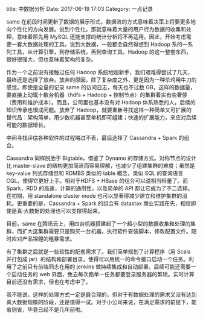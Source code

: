 title: 中数据分析
Date: 2017-06-19 17:03 
Category: 一点记录

same 在前段时间更新了数据的展示形式，数据流的方式意味着决策上将要更多地向个性化的方向发展。说到个性化，那就意味着大量的用户行为数据的收集和处理，意味着原先用 MySQL 还能支撑的统计分析将不再适用。因此，开始考虑需要一套大数据处理的工具。说到大数据，一般都会自然得想到 Hadoop 系的一系列工具，从计算引擎，到存储系统，再到查询工具。Hadoop 的这一整套东西，很好很强大，但也意味着架构的复杂。

作为一个之前没有接触过任何 Hadoop 系统地超新手，我们艰难得尝试了几天，最终还是选择了放弃。放弃的原因，除了复杂度之外，更是因为一种杀鸡用牛刀的感觉。即使是全量的记录 same 的访问日志，每天也不过数 GB，这样的数据量，要直接上动辄十数台机器（hdfs + Hadoop + 控制节点）的集群着实有些奢侈（费用和维护成本）。而且，公司里也基本没有对 Hadoop 体系熟悉的人，后续的知识传承也很成问题。放弃了 Hadoop，就要重新寻找这样一种简单又可扩展的替代品：架构简单，用少数机器甚至单机即可组建；快速的扩展能力，来应对后续可能的数据增长。

中间寻找评估各种软件的过程略过不表，最后选择了 Cassandra + Spark 的组合。

Cassandra 同样脱胎于 Bigtable，借鉴了 Dynamo 的存储方式。对称节点的设计比 master-slave 的结构更加简洁而容易理解，也减少了组建集群的难度；虽然是 key-value 列式存储但和 RDMBS 类似的 table 概念，类似 SQL 的查询语言 CQL，使得它更好上手。相对于HDFS + HBase 的组合可以说相当轻量了。而 Spark，RDD 的高速，计算的通用性，以及简单的 API 都让它成为了不二选择。在初期，用 standalone cluster mode 也可以显著得减少建立和维护集群的消耗。更重要的是，Cassandra + Spark 的组合有 datastax 商业实践在先，相信即使是真·大数据的处理也可以支撑得起来。

目前，same 在腾讯云上，用四台机器搭建起了一个超小型的数据收集和处理的集群，而扩大这集群需要只是购买一台机器，执行软件安装脚本，修改配置文件。随时应对产品锦鲤的粗暴需求。

有了集群之后就是一些软性的配套需求了。我们简单规划了计算程序（用 Scala 并打包成 jar）的结构和部署目录，使得可以用统一的命令接口启动一个任务。利用了之前只有前端同志在用的 jenkins 做持续集成和自动部署。后续可能还需要一个启动任务的 web 界面，免去每次跑单一任务都要登录服务器的繁琐。实时计算目前还没有需求，但也在考虑中了。

我不能说，这样的处理方式一定是最合理的，但对于有数据处理的需求又没有达到真大数据规模的阶段，还是值得一试。对于小公司来说，在满足需求的前提下，能省则省，毕竟已经不是几年前啦。
